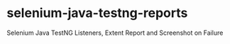 # selenium-java-testng-reports
Selenium Java TestNG Listeners, Extent Report and Screenshot on Failure

